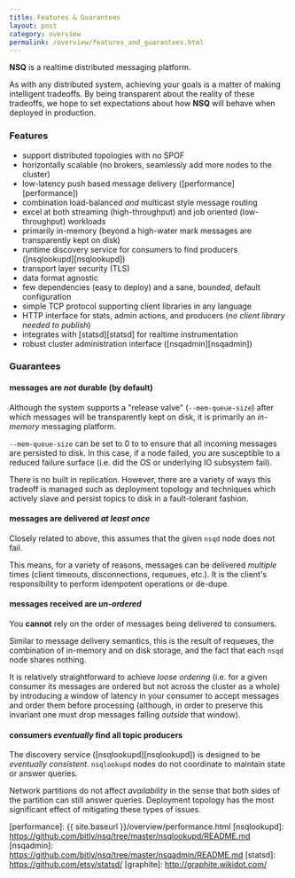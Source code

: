 ```yaml
--- 
title: Features & Guarantees
layout: post
category: overview
permalink: /overview/features_and_guarantees.html
---
```


**NSQ** is a realtime distributed messaging platform.

As with any distributed system, achieving your goals is a matter of making intelligent tradeoffs. By
being transparent about the reality of these tradeoffs, we hope to set expectations about how
**NSQ** will behave when deployed in production.

### Features

 * support distributed topologies with no SPOF
 * horizontally scalable (no brokers, seamlessly add more nodes to the cluster)
 * low-latency push based message delivery ([performance][performance])
 * combination load-balanced *and* multicast style message routing
 * excel at both streaming (high-throughput) and job oriented (low-throughput) workloads
 * primarily in-memory (beyond a high-water mark messages are transparently kept on disk)
 * runtime discovery service for consumers to find producers ([nsqlookupd][nsqlookupd])
 * transport layer security (TLS)
 * data format agnostic
 * few dependencies (easy to deploy) and a sane, bounded, default configuration
 * simple TCP protocol supporting client libraries in any language
 * HTTP interface for stats, admin actions, and producers (*no client library needed to publish*)
 * integrates with [statsd][statsd] for realtime instrumentation
 * robust cluster administration interface ([nsqadmin][nsqadmin])

### Guarantees

#### messages are *not* durable (by default)

Although the system supports a "release valve" (`--mem-queue-size`) after which messages will
be transparently kept on disk, it is primarily an *in-memory* messaging platform.

`--mem-queue-size` can be set to 0 to to ensure that all incoming messages are persisted to disk.
In this case, if a node failed, you are susceptible to a reduced failure surface (i.e. did the 
OS or underlying IO subsystem fail).

There is no built in replication.  However, there are a variety of ways this tradeoff is managed 
such as deployment topology and techniques which actively slave and persist topics to disk in a 
fault-tolerant fashion.
 
#### messages are delivered *at least once*
 
Closely related to above, this assumes that the given `nsqd` node does not fail.

This means, for a variety of reasons, messages can be delivered *multiple* times (client
timeouts, disconnections, requeues, etc.).  It is the client's responsibility to perform
idempotent operations or de-dupe.
 
#### messages received are *un-ordered*
 
You **cannot** rely on the order of messages being delivered to consumers.

Similar to message delivery semantics, this is the result of requeues, the combination of 
in-memory and on disk storage, and the fact that each `nsqd` node shares nothing.

It is relatively straightforward to achieve *loose ordering* (i.e. for a given consumer its 
messages are ordered but not across the cluster as a whole) by introducing a window of latency in 
your consumer to accept messages and order them before processing (although, in order to preserve 
this invariant one must drop messages falling *outside* that window).
 
#### consumers *eventually* find all topic producers

The discovery service ([nsqlookupd][nsqlookupd]) is designed to be *eventually consistent*.
`nsqlookupd` nodes do not coordinate to maintain state or answer queries.

Network partitions do not affect *availability* in the sense that both sides of the partition can 
still answer queries.  Deployment topology has the most significant effect of mitigating these 
types of issues.

[performance]: {{ site.baseurl }}/overview/performance.html
[nsqlookupd]: https://github.com/bitly/nsq/tree/master/nsqlookupd/README.md
[nsqadmin]: https://github.com/bitly/nsq/tree/master/nsqadmin/README.md
[statsd]: https://github.com/etsy/statsd/
[graphite]: http://graphite.wikidot.com/

